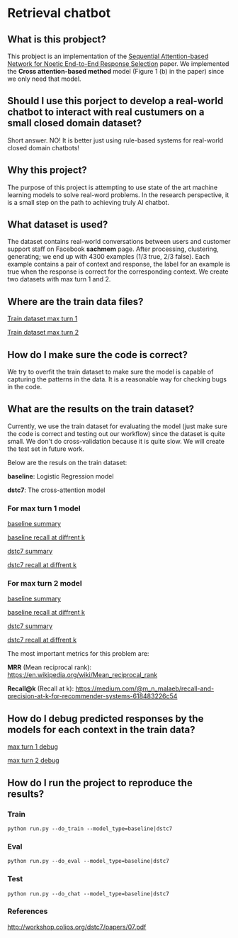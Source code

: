 # Retrieval chatbot

## What is this probject?

This probject is an implementation of the [Sequential Attention-based Network for Noetic End-to-End Response Selection](http://workshop.colips.org/dstc7/papers/07.pdf) paper. We implemented the **Cross attention-based method** model (Figure 1 (b) in the paper) since we only need that model.

## Should I use this porject to develop a real-world chatbot to interact with real custumers on a small closed domain dataset?

Short answer. NO! It is better just using rule-based systems for real-world closed domain chatbots!

## Why this project?

The purpose of this project is attempting to use state of the art machine learning models to solve real-word problems. In the research perspective, it is a small step on the path to achieving truly AI chatbot.

## What dataset is used?

The dataset contains real-world conversations between users and customer support staff on Facebook **sachmem** page. After processing, clustering, generating; we end up with 4300 examples (1/3 true, 2/3 false). Each example contains a pair of context and response, the label for an example is true when the response is correct for the corresponding context. We create two datasets with max turn 1 and 2.

## Where are the train data files?

[Train dataset max turn 1](https://github.com/sinhlt58/retrieval-chatbot/blob/master/data/sach_mem/train/max_turn_1/train.xlsx)

[Train dataset max turn 2](https://github.com/sinhlt58/retrieval-chatbot/blob/master/data/sach_mem/train/max_turn_2/train.xlsx)

## How do I make sure the code is correct?

We try to overfit the train dataset to make sure the model is capable of capturing the patterns in the data. It is a reasonable way for checking bugs in the code.

## What are the results on the train dataset?

Currently, we use the train dataset for evaluating the model (just make sure the code is correct and testing out our workflow) since the dataset is quite small. We don't do cross-validation because it is quite slow. We will create the test set in future work.

Below are the resuls on the train dataset:

**baseline**: Logistic Regression model

**dstc7**: The cross-attention model

### For max turn 1 model

[baseline summary](https://github.com/sinhlt58/retrieval-chatbot/blob/master/data/sach_mem/train/max_turn_1/summary_baseline.json)

[baseline recall at diffrent k](https://github.com/sinhlt58/retrieval-chatbot/blob/master/data/sach_mem/train/max_turn_1/metrics_baseline.xlsx)

[dstc7 summary](https://github.com/sinhlt58/retrieval-chatbot/blob/master/data/sach_mem/train/max_turn_1/summary_dstc7.json)

[dstc7 recall at diffrent k](https://github.com/sinhlt58/retrieval-chatbot/blob/master/data/sach_mem/train/max_turn_1/metrics_dstc7.xlsx)

### For max turn 2 model

[baseline summary](https://github.com/sinhlt58/retrieval-chatbot/blob/master/data/sach_mem/train/max_turn_2/summary_baseline.json)

[baseline recall at diffrent k](https://github.com/sinhlt58/retrieval-chatbot/blob/master/data/sach_mem/train/max_turn_2/metrics_baseline.xlsx)

[dstc7 summary](https://github.com/sinhlt58/retrieval-chatbot/blob/master/data/sach_mem/train/max_turn_2/summary_dstc7.json)

[dstc7 recall at diffrent k](https://github.com/sinhlt58/retrieval-chatbot/blob/master/data/sach_mem/train/max_turn_2/metrics_dstc7.xlsx)

The most important metrics for this problem are:

**MRR** (Mean reciprocal rank): https://en.wikipedia.org/wiki/Mean_reciprocal_rank

**Recall@k** (Recall at k): https://medium.com/@m_n_malaeb/recall-and-precision-at-k-for-recommender-systems-618483226c54

## How do I debug predicted responses by the models for each context in the train data?

[max turn 1 debug](https://github.com/sinhlt58/retrieval-chatbot/blob/master/data/sach_mem/train/max_turn_1/debug.json)

[max turn 2 debug](https://github.com/sinhlt58/retrieval-chatbot/blob/master/data/sach_mem/train/max_turn_2/debug.json)

## How do I run the project to reproduce the results?

### Train

``python run.py --do_train --model_type=baseline|dstc7``

### Eval

``python run.py --do_eval --model_type=baseline|dstc7``

### Test

``python run.py --do_chat --model_type=baseline|dstc7``

### References

http://workshop.colips.org/dstc7/papers/07.pdf

